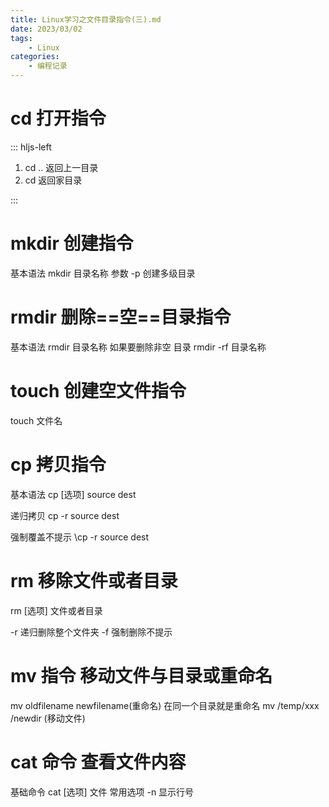```yaml
---
title: Linux学习之文件目录指令(三).md
date: 2023/03/02
tags:
    - Linux
categories:
    - 编程记录
---
```

# cd 打开指令

::: hljs-left

1. cd .. 返回上一目录
2. cd  返回家目录

:::

# mkdir 创建指令

基本语法 mkdir  目录名称
参数 -p 创建多级目录

# rmdir 删除==空==目录指令

基本语法 rmdir  目录名称
如果要删除非空 目录 rmdir -rf 目录名称

# touch 创建空文件指令

touch 文件名

# cp 拷贝指令

基本语法 cp [选项] source dest

递归拷贝
cp -r  source dest

强制覆盖不提示 \cp -r source dest

# rm 移除文件或者目录

rm [选项] 文件或者目录

-r 递归删除整个文件夹
-f 强制删除不提示

# mv 指令 移动文件与目录或重命名

mv oldfilename  newfilename(重命名) 在同一个目录就是重命名
mv /temp/xxx /newdir (移动文件)

# cat 命令 查看文件内容

基础命令 cat [选项] 文件
常用选项 -n  显示行号
